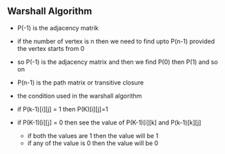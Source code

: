 ## Warshall Algorithm

- P(-1) is the adjacency matrik
- if the number of vertex is n then we need to find upto P(n-1) provided the vertex starts from 0
- so P(-1) is the adjacency matrix and then we find P(0) then P(1) and so on
- P(n-1) is the path matrix or transitive closure

- the condition used in the warshall algorithm
- if P(k-1)[i][j] = 1 then P(K)[i][j]=1
- if P(K-1)[i][j] = 0 then see the value of P(K-1)[i][k] and P(k-1)[k][j]
  - if both the values are 1 then the value will be 1
  - if any of the value is 0 then the value will be 0

